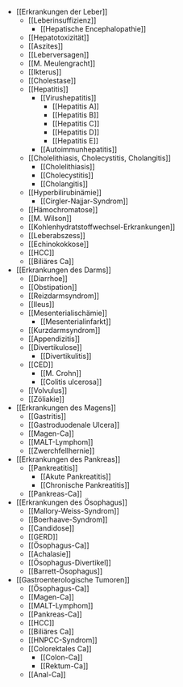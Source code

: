 - [[Erkrankungen der Leber]]
	- [[Leberinsuffizienz]]
		- [[Hepatische Encephalopathie]]
	- [[Hepatotoxizität]]
	- [[Aszites]]
	- [[Leberversagen]]
	- [[M. Meulengracht]]
	- [[Ikterus]]
	- [[Cholestase]]
	- [[Hepatitis]]
		- [[Virushepatitis]]
			- [[Hepatitis A]]
			- [[Hepatitis B]]
			- [[Hepatitis C]]
			- [[Hepatitis D]]
			- [[Hepatitis E]]
		- [[Autoimmunhepatitis]]
	- [[Cholelithiasis, Cholecystitis, Cholangitis]]
		- [[Cholelithiasis]]
		- [[Cholecystitis]]
		- [[Cholangitis]]
	- [[Hyperbilirubinämie]]
		- [[Cirgler-Najjar-Syndrom]]
	- [[Hämochromatose]]
	- [[M. Wilson]]
	- [[Kohlenhydratstoffwechsel-Erkrankungen]]
	- [[Leberabszess]]
	- [[Echinokokkose]]
	- [[HCC]]
	- [[Biliäres Ca]]
- [[Erkrankungen des Darms]]
	- [[Diarrhoe]]
	- [[Obstipation]]
	- [[Reizdarmsyndrom]]
	- [[Ileus]]
	- [[Mesenterialischämie]]
		- [[Mesenterialinfarkt]]
	- [[Kurzdarmsyndrom]]
	- [[Appendizitis]]
	- [[Divertikulose]]
		- [[Divertikulitis]]
	- [[CED]]
		- [[M. Crohn]]
		- [[Colitis ulcerosa]]
	- [[Volvulus]]
	- [[Zöliakie]]
- [[Erkrankungen des Magens]]
	- [[Gastritis]]
	- [[Gastroduodenale Ulcera]]
	- [[Magen-Ca]]
	- [[MALT-Lymphom]]
	- [[Zwerchfellhernie]]
- [[Erkrankungen des Pankreas]]
	- [[Pankreatitis]]
		- [[Akute Pankreatitis]]
		- [[Chronische Pankreatitis]]
	- [[Pankreas-Ca]]
- [[Erkrankungen des Ösophagus]]
	- [[Mallory-Weiss-Syndrom]]
	- [[Boerhaave-Syndrom]]
	- [[Candidose]]
	- [[GERD]]
	- [[Ösophagus-Ca]]
	- [[Achalasie]]
	- [[Ösophagus-Divertikel]]
	- [[Barrett-Ösophagus]]
- [[Gastroenterologische Tumoren]]
	- [[Ösophagus-Ca]]
	- [[Magen-Ca]]
	- [[MALT-Lymphom]]
	- [[Pankreas-Ca]]
	- [[HCC]]
	- [[Biliäres Ca]]
	- [[HNPCC-Syndrom]]
	- [[Colorektales Ca]]
		- [[Colon-Ca]]
		- [[Rektum-Ca]]
	- [[Anal-Ca]]